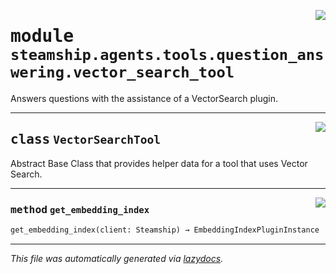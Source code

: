 <!-- markdownlint-disable -->

<a href="https://github.com/steamship-core/python-client/tree/main/src/steamship/agents/tools/question_answering/vector_search_tool.py#L0"><img align="right" style="float:right;" src="https://img.shields.io/badge/-source-cccccc?style=flat-square"></a>

# <kbd>module</kbd> `steamship.agents.tools.question_answering.vector_search_tool`
Answers questions with the assistance of a VectorSearch plugin. 



---

<a href="https://github.com/steamship-core/python-client/tree/main/src/steamship/agents/tools/question_answering/vector_search_tool.py#L10"><img align="right" style="float:right;" src="https://img.shields.io/badge/-source-cccccc?style=flat-square"></a>

## <kbd>class</kbd> `VectorSearchTool`
Abstract Base Class that provides helper data for a tool that uses Vector Search. 




---

<a href="https://github.com/steamship-core/python-client/tree/main/src/steamship/agents/tools/question_answering/vector_search_tool.py#L25"><img align="right" style="float:right;" src="https://img.shields.io/badge/-source-cccccc?style=flat-square"></a>

### <kbd>method</kbd> `get_embedding_index`

```python
get_embedding_index(client: Steamship) → EmbeddingIndexPluginInstance
```








---

_This file was automatically generated via [lazydocs](https://github.com/ml-tooling/lazydocs)._
